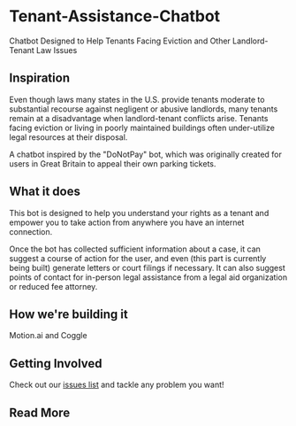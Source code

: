 # Tenant-Assistance-Chatbot
Chatbot Designed to Help Tenants Facing Eviction and Other Landlord-Tenant Law Issues

## Inspiration
Even though laws many states in the U.S. provide tenants moderate to substantial recourse against negligent or abusive landlords, many tenants remain at a disadvantage when landlord-tenant conflicts arise. Tenants facing eviction or living in poorly maintained buildings often under-utilize legal resources at their disposal.

A chatbot inspired by the "DoNotPay" bot, which was originally created for users in Great Britain to appeal their own parking tickets.

## What it does
This bot is designed to help you understand your rights as a tenant and empower you to take action from anywhere you have an internet connection.

Once the bot has collected sufficient information about a case, it can suggest a course of action for the user, and even (this part is currently being built) generate letters or court filings if necessary. It can also suggest points of contact for in-person legal assistance from a legal aid organization or reduced fee attorney.

## How we're building it
Motion.ai and Coggle

## Getting Involved
Check out our [issues list](https://github.com/kaiservonarctic/Tenant-Assistance-Chatbot/issues) and tackle any problem you want! 

## Read More
